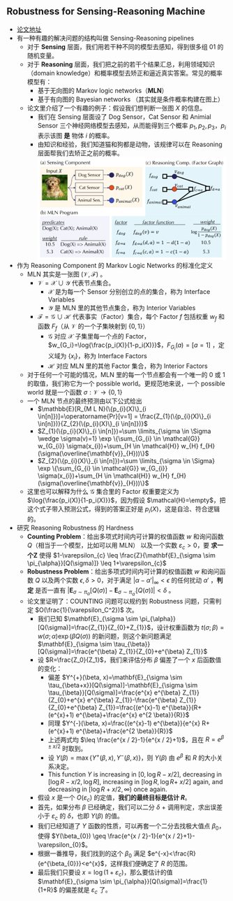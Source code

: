 ## Robustness for Sensing-Reasoning Machine

+   [论文地址](https://arxiv.org/abs/2003.00120)
+   有一种有趣的解决问题的结构叫做 Sensing-Reasoning pipelines
    +   对于 **Sensing** 层面，我们用若干种不同的模型去感知，得到很多组 $01$ 的随机变量。
    +   对于 **Reasoning** 层面，我们把之前的若干个结果汇总，利用领域知识（domain knowledge）和概率模型去矫正和逼近真实答案。常见的概率模型有：
        +   基于无向图的 Markov logic networks（**MLN**）
        +   基于有向图的 Bayesian networks （其实就是条件概率构建在图上）
    +   论文里介绍了一个有趣的例子：假设我们想判断一张图 $X$ 的信息。
        +   我们在 Sensing 层面设了 Dog Sensor，Cat Sensor 和 Animial Sensor 三个神经网络模型去感知，从而能得到三个概率 $p_1, p_2, p_3$，$p_i$ 表示该图 **是** 物体 $i$ 的概率。
        +   由知识和经验，我们知道猫和狗都是动物，该规律可以在 Reasoning 层面帮我们去矫正之前的概率。
        ![](MLN_example.png)
+   作为 Reasoning Component 的 Markov Logic Networks 的标准化定义
    +   MLN 其实是一张图 $\mathcal{(V,F)}$ 。
        +   $\mathcal{V=X \cup Y}$ 代表节点集合。 
            +   $\mathcal{X}$ 是为每一个 Sensor 分别创立的点的集合，称为 Interface Variables
            +   $\mathcal{Y}$ 是 MLN 里的其他节点集合，称为 Interior Variables
        +   $\mathcal{F=G \cup H}$ 代表事实（Factor）集合，每个 Factor $f$ 包括权重 $w_f$ 和函数 $F_f$（从 $\mathcal{V}$ 的一个子集映射到 $\{0,1\}$）
            +    $\mathcal{G}$ 对应 $\mathcal{X}$ 子集里每一个点的 Factor，$w_{G_i}=\log{\frac{p_i(X)}{1-p_i(X)}}$，$F_{G_i}(a)=[a=1]$ ，定义域为 $\{x_i\}$，称为 Interface Factors
            +    $\mathcal{H}$ 对应 MLN 里的其他 Factor 集合，称为 Interior Factors
    +   对于任何一个可能的情况，MLN 里的每一个节点都会有一个唯一的 $0$ 或 $1$ 的取值，我们称它为一个 possible world。更规范地来说，一个 possible world 就是一个函数 $\sigma:\mathcal{V} \rightarrow \{0,1\}$ 
    +   一个 MLN 节点的最终预测由以下公式给出
        +   $\mathbb{E}[R_{M L N}(\{p_{i}(X)\}_{i \in[n]})]=\operatorname{Pr}[v=1]
            = \frac{Z_{1}(\{p_{i}(X)\}_{i \in[n]})}{Z_{2}(\{p_{i}(X)\}_{i \in[n]})}$
        +   $Z_{1}(\{p_{i}(X)\}_{i \in[n]})=\sum \limits_{\sigma \in \Sigma \wedge \sigma(v)=1} \exp \{\sum_{G_{i} \in \mathcal{G}} w_{G_{i}} \sigma(x_{i})+\sum_{H \in \mathcal{H}} w_{H} f_{H}(\sigma(\overline{\mathbf{v}}_{H}))\}$
        +   $Z_{2}(\{p_{i}(X)\}_{i \in[n]})=\sum \limits_{\sigma \in \Sigma} \exp \{\sum_{G_{i} \in \mathcal{G}} w_{G_{i}} \sigma(x_{i})+\sum_{H \in \mathcal{H}} w_{H} f_{H}(\sigma(\overline{\mathbf{v}}_{H}))\}$
    +   这里也可以解释为什么 $\mathcal{G}$ 集合里的 Factor 权重要定义为 $\log{\frac{p_i(X)}{1-p_i(X)}}$，因为假设 $\mathcal{H}=\empty$，把这个式子带入预测公式，得到的答案正好是 $p_i(X)$，这是自洽、符合逻辑的。
+   研究 Reasoning Robustness 的 Hardness
    +   **Counting Problem**：给出多项式时间内可计算的权值函数 $w$ 和询问函数 $Q$（相当于一个模型，比如可以用 MLN） 以及一个实数 $\varepsilon_c>0$，要 **求一个Z** 使得 $1-\varepsilon_{c} \leq \frac{Z}{\mathbf{E}_{\sigma \sim \pi_{\alpha}}[Q(\sigma)]} \leq 1+\varepsilon_{c}$
    +   **Robustness Problem**：给出多项式时间内可计算的权值函数 $w$ 和询问函数 $Q$ 以及两个实数 $\epsilon,\delta>0$，对于满足 $|\alpha-\alpha'|_{\infty}<\epsilon$  的任何扰动 $\alpha'$ ，**判定** 是否一直有 $|\mathbf{E}_{\sigma \sim \pi_{\alpha}}[Q(\sigma)]-\mathbf{E}_{\sigma \sim \pi_{\alpha^{\prime}}}[Q(\sigma)]|<\delta$ 。
    +   论文里证明了：COUNTING 问题可以规约到 Robustness 问题，只需判定 $O(\frac{1}{\varepsilon_C^2})$ 次。
        +   我们已知 $\mathbf{E}_{\sigma \sim \pi_{\alpha}}[Q(\sigma)]=\frac{Z_{1}}{Z_{0}+Z_{1}}$，设计权重函数为 $t(\sigma ; \beta)=w(\sigma ; \alpha) \exp (\beta Q(\sigma))$ 的新问题，则这个新问题满足 $\mathbf{E}_{\sigma \sim \tau_{\beta}}[Q(\sigma)]=\frac{e^{\beta} Z_{1}}{Z_{0}+e^{\beta} Z_{1}}$
        +   设 $R=\frac{Z_0}{Z_1}$，我们来评估分布 $\beta$ 偏差了一个 $x$ 后函数值的变化：
            +   偏差 $Y^{+}(\beta, x)=\mathbf{E}_{\sigma \sim \tau_{\beta+x}}[Q(\sigma)]-\mathbf{E}_{\sigma \sim \tau_{\beta}}[Q(\sigma)]=\frac{e^{x} e^{\beta} Z_{1}}{Z_{0}+e^{x} e^{\beta} Z_{1}}-\frac{e^{\beta} Z_{1}}{Z_{0}+e^{\beta} Z_{1}}=\frac{(e^{x}-1) e^{\beta}}{R+(e^{x}+1) e^{\beta}+\frac{e^{x} e^{2 \beta}}{R}}$
            +   同理 $Y^{-}(\beta, x)=\frac{(e^{x}-1) e^{\beta}}{e^{x} R+(e^{x}+1) e^{\beta}+\frac{e^{2 \beta}}{R}}$
            +   上述两式均 $\leq \frac{e^{x / 2}-1}{e^{x / 2}+1}$，且在 $R=e^{\beta \pm x / 2}$ 时取到。
            +   设 $Y(\beta)=\max \{Y^{+}(\beta, x), Y^{-}(\beta, x)\}$，则 $Y(\beta)$ 由 $e^{\beta}$ 和 $R$ 的大小关系决定。
            +   This function $Y$ is increasing in $[0, \log R-x / 2],$ decreasing in $[\log R-x / 2, \log R],$ increasing in $[\log R, \log R+$ $x / 2]$ again, and decreasing in $[\log R+x / 2, \infty)$ once again.
        +   假设 $x$ 是一个 $O(\varepsilon_{c})$ 的定值，**我们的最终目标是估计 $R$**。
        +   首先，如果分布 $\beta$ 已经确定，我们可以二分 $\delta$ + 调用判定，求出误差小于 $\varepsilon_{c}$ 的 $\delta$，也即 $Y(\beta)$ 的值。
        +   我们已经知道了 $Y$ 函数的性质，可以再套一个二分去找极大值点 $\beta_0$，使得 $Y(\beta_{0}) \geq \frac{e^{x / 2}-1}{e^{x / 2}+1}-\varepsilon_{0}$。
        +   根据一番推导，我们找到的这个 $\beta_0$ 满足 $e^{-x}<\frac{R}{e^{\beta_{0}}}<e^{x}$，这样我们便确定了 $R$ 的范围。
        +   最后我们只要设 $x=\log(1+\varepsilon_{c})$，那么要估计的值 $\mathbf{E}_{\sigma \sim \pi_{\alpha}}[Q(\sigma)]=\frac{1}{1+R}$ 的偏差就是 $\varepsilon_{c}$ 了。